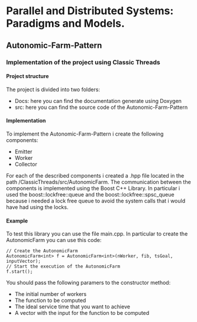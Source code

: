 # Parallel and Distributed Systems: Paradigms and Models.

## Autonomic-Farm-Pattern

### Implementation of the project using Classic Threads

#### Project structure

The project is divided into two folders:

- Docs: here you can find the documentation generate using Doxygen
- src: here you can find the source code of the Autonomic-Farm-Pattern

#### Implementation

To implement the Autonomic-Farm-Pattern i create the following components:

- Emitter
- Worker
- Collector

For each of the described components i created a .hpp file located in the path /ClassicThreads/src/AutonomicFarm.
The communication between the components is implemented using the Boost C++ Library. In particular i used the
boost::lockfree::queue and the boost::lockfree::spsc_queue because i needed a lock free queue to avoid the system calls
that i would have had using the locks.

#### Example

To test this library you can use the file main.cpp.
In particular to create the AutonomicFarm you can use this code:

```
// Create the AutonomicFarm
AutonomicFarm<int> f = AutonomicFarm<int>(nWorker, fib, tsGoal, inputVector);
// Start the execution of the AutonomicFarm
f.start();
```

You should pass the following paramers to the constructor method:

- The initial number of workers
- The function to be computed
- The ideal service time that you want to achieve
- A vector with the input for the function to be computed
